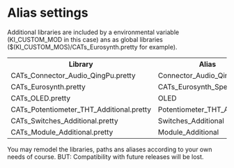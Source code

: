 <h1>Alias settings</h1>
<p>Additional libraries are included by a environmental variable (KI_CUSTOM_MOD in this case) ans as global libraries ($(KI_CUSTOM_MOS)/CATs_Eurosynth.pretty for example).</p>
<table>
	<tr>
		<th>Library</th>
		<th>Alias</th>
	</tr>
	<tr>
		<td>CATs_Connector_Audio_QingPu.pretty</td>
		<td>Connector_Audio_QingPu</td>
	</tr>
	<tr>
		<td>CATs_Eurosynth.pretty</td>
		<td>CATs_Eurosynth_Specials</td>
	</tr>
	<tr>
		<td>CATs_OLED.pretty</td>
		<td>OLED</td>
	</tr>
	<tr>
		<td>CATs_Potentiometer_THT_Additional.pretty</td>
		<td>Potentiometer_THT_Additional</td>
	</tr>
	<tr>
		<td>CATs_Switches_Additional.pretty</td>
		<td>Switches_Additional</td>
	</tr>
	<tr>
		<td>CATs_Module_Additional.pretty</td>
		<td>Module_Additional</td>
	</tr>
</table>
<p>You may remodel the libraries, paths ans aliases according to your own needs of course. BUT: Compatibility with future releases will be lost.</p>